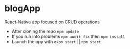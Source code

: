 # blogApp
React-Native app focused on CRUD operations

- After cloning the repo `npm update`
- If you run into problems `npm audit fix` then `npm install`
- Launch the app with `expo start` || `npm start` 